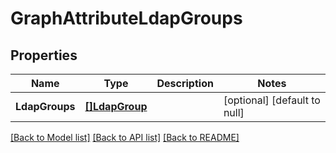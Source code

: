 # GraphAttributeLdapGroups

## Properties
Name | Type | Description | Notes
------------ | ------------- | ------------- | -------------
**LdapGroups** | [**[]LdapGroup**](LdapGroup.md) |  | [optional] [default to null]

[[Back to Model list]](../README.md#documentation-for-models) [[Back to API list]](../README.md#documentation-for-api-endpoints) [[Back to README]](../README.md)

